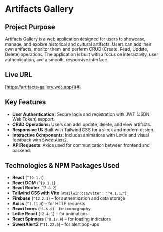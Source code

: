 # Artifacts Gallery

## Project Purpose

Artifacts Gallery is a web application designed for users to showcase, manage, and explore historical and cultural artifacts. Users can add their own artifacts, monitor them, and perform CRUD (Create, Read, Update, Delete) operations. The application is built with a focus on interactivity, user authentication, and a smooth, responsive interface.

## Live URL

[https://artifacts-gallery.web.app/](#)

## Key Features

- **User Authentication:** Secure login and registration with JWT (JSON Web Token) support.
- **CRUD Operations:** Users can add, update, delete, and view artifacts.
- **Responsive UI:** Built with Tailwind CSS for a sleek and modern design.
- **Interactive Components:** Includes animations with Lottie and visual feedback with SweetAlert2.
- **API Requests:** Axios used for communication between frontend and backend.

## Technologies & NPM Packages Used

- **React** (`^19.1.1`)
- **React DOM** (`^19.1.1`)
- **React Router** (`^7.8.2`)
- **Tailwind CSS with Vite** (`@tailwindcss/vite": "^4.1.12"`)
- **Firebase** (`^12.2.1`) – for authentication and data storage
- **Axios** (`^1.11.0`) – for HTTP requests
- **React Icons** (`^5.5.0`) – for iconography
- **Lottie React** (`^2.4.1`) – for animations
- **React Spinners** (`^0.17.0`) – for loading indicators
- **SweetAlert2** (`^11.22.5`) – for alert pop-ups

